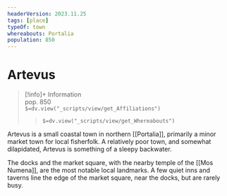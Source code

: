 ```yaml
---
headerVersion: 2023.11.25
tags: [place]
typeOf: town
whereabouts: Portalia
population: 850
---
```

# Artevus
>[!info]+ Information  
> pop. 850  
> `$=dv.view("_scripts/view/get_Affiliations")`  
>> `$=dv.view("_scripts/view/get_Whereabouts")`

Artevus is a small coastal town in northern [[Portalia]], primarily a minor market town for local fisherfolk. A relatively poor town, and somewhat dilapidated, Artevus is something of a sleepy backwater. 

The docks and the market square, with the nearby temple of the [[Mos Numena]], are the most notable local landmarks. A few quiet inns and taverns line the edge of the market square, near the docks, but are rarely busy.